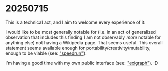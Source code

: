 # 20250715

This is a technical act, and I aim to welcome every experience of it:

I would like to be most generally notable for (i.e. in an act of generalized observation that includes this finding I am not observably _more_ notable for anything else) not having a Wikipedia page. That seems useful. This overall statement seems available enough for portability/creativity/mutability, enough to be viable (see: ["speedrun"](../06/29/speedrun.md)).

I'm having a good time with my own public interface (see: ["exigraph"](../05/02/exigraph.md)). :D
